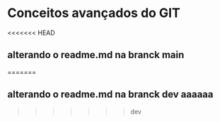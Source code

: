 # Conceitos avançados do GIT

<<<<<<< HEAD
## alterando o readme.md na branck main
=======
## alterando o readme.md na branck dev aaaaaa
>>>>>>> dev
